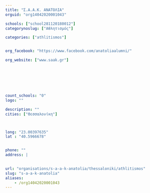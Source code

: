```yaml
---
title: "Σ.Α.Α.Κ. ΑΝΑΤΟΛΙΑ"
orguid: "org14042020001043"

schools: ["school281120180012"]
categorynoslug: ["Αθλητισμός"]

categories: ["athlitismos"]


org_facebook: "https://www.facebook.com/anatoliaalumni/"

org_website: ["www.saak.gr"]







count_schools: "0"
logo: ""

description: ""
cities: ["Θεσσαλονίκη"]



long: "23.00397635"
lat : "40.5966678"


phone: ""
address: |
    

url: "organisations/s-a-a-k-anatolia/thessaloniki/athlitismos"
slug: "s-a-a-k-anatolia"
aliases:
    - /org14042020001043
---
```



